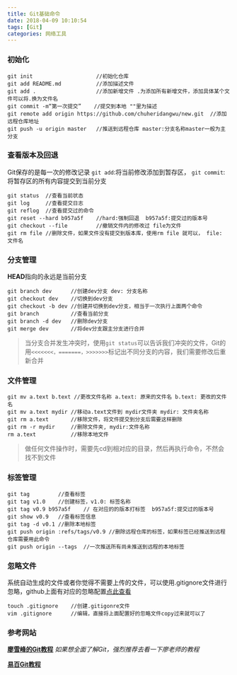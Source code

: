 ```yaml
---
title: Git基础命令
date: 2018-04-09 10:10:54
tags: [Git]
categories: 网络工具
---
```


### 初始化

```
git init                    //初始化仓库
git add README.md           //添加描述文件
git add .                   //添加新增文件 .为添加所有新增文件，添加具体某个文件可以将.换为文件名
git commit -m“第一次提交”    //提交到本地 ""里为描述
git remote add origin https://github.com/chuheridangwu/new.git  //添加远程仓库地址
git push -u origin master   //推送到远程仓库 master:分支名称master一般为主分支
```

<!---more--->

### 查看版本及回退
Git保存的是每一次的修改记录
`git add`:将当前修改添加到暂存区，
`git commit`:将暂存区的所有内容提交到当前分支

```
git status  //查看当前状态
git log     //查看提交日志
git reflog  //查看提交过的命令
git reset --hard b957a5f    //hard:强制回退  b957a5f:提交过的版本号
git checkout --file         //撤销文件内的修改过 file为文件
git rm file //删除文件，如果文件没有提交到版本库，使用rm file 就可以， file: 文件名
```

### 分支管理
**HEAD**指向的永远是当前分支

```
git branch dev      //创建dev分支 dev: 分支名称
git checkout dev    //切换到dev分支
git checkout -b dev //创建并切换到dev分支，相当于一次执行上面两个命令
git branch          //查看当前分支
git branch -d dev   //删除dev分支
git merge dev       //将dev分支跟主分支进行合并
```
>当分支合并发生冲突时，使用`git status`可以告诉我们冲突的文件，Git的用`<<<<<<<，=======，>>>>>>>`标记出不同分支的内容，我们需要修改后重新合并

### 文件管理
```
git mv a.text b.text //更改文件名称 a.text: 原来的文件名 b.text: 更改的文件名
git mv a.text mydir //移动a.text文件到 mydir文件夹 mydir: 文件夹名称
git rm a.text       //移除文件，将文件提交到分支后需要这样删除
git rm -r mydir     //删除文件夹, mydir:文件名称
rm a.text           //移除本地文件
```
>做任何文件操作时，需要先cd到相对应的目录，然后再执行命令，不然会找不到文件

### 标签管理
```
git tag         //查看标签     
git tag v1.0    //创建标签，v1.0: 标签名称
git tag v0.9 b957a5f    // 在对应的的版本打标签  b957a5f:提交过的版本号
git show v0.9   //查看标签信息
git tag -d v0.1 //删除本地标签
git push origin :refs/tags/v0.9 //删除远程仓库的标签，如果标签已经推送到远程仓库需要用此命令
git push origin --tags  //一次推送所有尚未推送到远程的本地标签
```

### 忽略文件
系统自动生成的文件或者你觉得不需要上传的文件，可以使用.gitignore文件进行忽略，github上面有对应的忽略配置[点此查看](https://github.com/github/gitignore)

```
touch .gitignore    //创建.gitigonre文件
vim .gitignore      //编辑，直接将上面配置好的忽略文件copy过来就可以了
```

### 参考网站
**[廖雪峰的Git教程](https://www.liaoxuefeng.com/wiki/0013739516305929606dd18361248578c67b8067c8c017b000/)** *如果想全面了解Git，强烈推荐去看一下廖老师的教程*

**[易百Git教程](https://www.yiibai.com/git/)**

